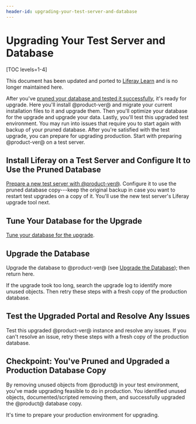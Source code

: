 ```yaml
---
header-id: upgrading-your-test-server-and-database
---
```


# Upgrading Your Test Server and Database

[TOC levels=1-4]

<aside class="alert alert-info">
  <span class="wysiwyg-color-blue120">This document has been updated and ported to <a href="https://learn.liferay.com/dxp/latest/en/installation-and-upgrades/upgrading-liferay/upgrade-basics/upgrade-overview.html">Liferay Learn</a> and is no longer maintained here.</span>
</aside>

After you've [pruned your database and tested it
successfully](/docs/7-2/deploy/-/knowledge_base/d/pruning-the-database),
it's ready for upgrade. Here you'll install @product-ver@ and migrate your
current installation files to it and upgrade them. Then you'll optimize your
database for the upgrade and upgrade your data. Lastly, you'll test this
upgraded test environment. You may run into issues that require you to start
again with backup of your pruned database. After you're satisfied with the test
upgrade, you can prepare for upgrading production. Start with preparing
@product-ver@ on a test server. 

## Install Liferay on a Test Server and Configure It to Use the Pruned Database 

[Prepare a new test server with @product-ver@](/docs/7-2/deploy/-/knowledge_base/d/preparing-a-new-product-server-for-data-upgrade). 
Configure it to use the pruned database copy---keep the original backup in case
you want to restart test upgrades on a copy of it. You'll use the new test
server's Liferay upgrade tool next. 

## Tune Your Database for the Upgrade 

[Tune your database for the upgrade](/docs/7-2/deploy/-/knowledge_base/d/tuning-for-the-data-upgrade). 

## Upgrade the Database 

Upgrade the database to @product-ver@ (see
[Upgrade the Database](/docs/7-2/deploy/-/knowledge_base/d/upgrading-the-product-data));
then return here. 

If the upgrade took too long, search the upgrade log to identify more unused
objects. Then retry these steps with a fresh copy of the production database. 

## Test the Upgraded Portal and Resolve Any Issues 

Test this upgraded @product-ver@ instance and resolve any issues. If you can't
resolve an issue, retry these steps with a fresh copy of the production
database. 

## Checkpoint: You've Pruned and Upgraded a Production Database Copy 

By removing unused objects from @product@ in your test environment, you've made
upgrading feasible to do in production. You identified unused objects,
documented/scripted removing them, and successfully upgraded the @product@
database copy. 

It's time to prepare your production environment for upgrading. 
